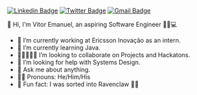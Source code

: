 [![Linkedin Badge](https://img.shields.io/badge/-LinkedIn-blue?style=flat-square&logo=Linkedin&&target=_blanklogoColor=white&link=https://www.linkedin.com/in/vitoremanueldev/)](https://www.linkedin.com/in/vitoremanueldev/)
  [![Twitter Badge](https://img.shields.io/badge/-Twitter-1ca0f1?style=flat-square&labelColor=1ca0f1&target=_blank&logo=twitter&logoColor=white&link=https://twitter.com/vitoremanueldev)](https://twitter.com/vitoremanueldev)
  [![Gmail Badge](https://img.shields.io/badge/-Gmail-c14438?style=flat-square&logo=Gmail&logoColor=white&link=mailto:veslima3@gmail.com.br)](mailto:veslima3@gmail.com.br)


👋 Hi, I'm Vitor Emanuel, an aspiring Software Engineer 👨🏿💻 

<!--
**VitorEmanuelDev/vitoremanueldev** is a ✨ _special_ ✨ repository because its `README.md` (this file) appears on your GitHub profile. -->

- 🔭 I’m currently working at Ericsson Inovação as an intern. 
- 🌱 I’m currently learning Java.
- 👩🏿‍🤝‍👩🏻 I’m looking to collaborate on Projects and Hackatons.
- 🤔 I’m looking for help with Systems Design.
- 💬 Ask me about anything.
- 🏳️‍🌈 Pronouns: He/Him/His
- 🦄 Fun fact: I was sorted into Ravenclaw 🧙🏿

  
